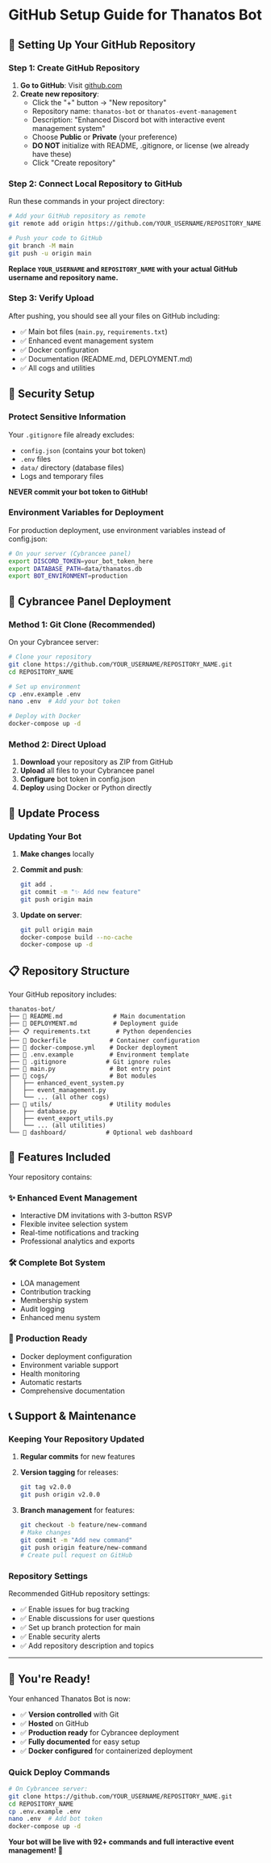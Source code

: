 # GitHub Setup Guide for Thanatos Bot

## 🚀 Setting Up Your GitHub Repository

### Step 1: Create GitHub Repository

1. **Go to GitHub**: Visit [github.com](https://github.com)
2. **Create new repository**:
   - Click the "+" button → "New repository"
   - Repository name: `thanatos-bot` or `thanatos-event-management`
   - Description: "Enhanced Discord bot with interactive event management system"
   - Choose **Public** or **Private** (your preference)
   - **DO NOT** initialize with README, .gitignore, or license (we already have these)
   - Click "Create repository"

### Step 2: Connect Local Repository to GitHub

Run these commands in your project directory:

```bash
# Add your GitHub repository as remote
git remote add origin https://github.com/YOUR_USERNAME/REPOSITORY_NAME.git

# Push your code to GitHub
git branch -M main
git push -u origin main
```

**Replace `YOUR_USERNAME` and `REPOSITORY_NAME` with your actual GitHub username and repository name.**

### Step 3: Verify Upload

After pushing, you should see all your files on GitHub including:
- ✅ Main bot files (`main.py`, `requirements.txt`)
- ✅ Enhanced event management system
- ✅ Docker configuration
- ✅ Documentation (README.md, DEPLOYMENT.md)
- ✅ All cogs and utilities

## 🔐 Security Setup

### Protect Sensitive Information

Your `.gitignore` file already excludes:
- `config.json` (contains your bot token)
- `.env` files
- `data/` directory (database files)
- Logs and temporary files

**NEVER commit your bot token to GitHub!**

### Environment Variables for Deployment

For production deployment, use environment variables instead of config.json:

```bash
# On your server (Cybrancee panel)
export DISCORD_TOKEN=your_bot_token_here
export DATABASE_PATH=data/thanatos.db
export BOT_ENVIRONMENT=production
```

## 🐳 Cybrancee Panel Deployment

### Method 1: Git Clone (Recommended)

On your Cybrancee server:

```bash
# Clone your repository
git clone https://github.com/YOUR_USERNAME/REPOSITORY_NAME.git
cd REPOSITORY_NAME

# Set up environment
cp .env.example .env
nano .env  # Add your bot token

# Deploy with Docker
docker-compose up -d
```

### Method 2: Direct Upload

1. **Download** your repository as ZIP from GitHub
2. **Upload** all files to your Cybrancee panel
3. **Configure** bot token in config.json
4. **Deploy** using Docker or Python directly

## 🔄 Update Process

### Updating Your Bot

1. **Make changes** locally
2. **Commit and push**:
   ```bash
   git add .
   git commit -m "✨ Add new feature"
   git push origin main
   ```

3. **Update on server**:
   ```bash
   git pull origin main
   docker-compose build --no-cache
   docker-compose up -d
   ```

## 📋 Repository Structure

Your GitHub repository includes:

```
thanatos-bot/
├── 📄 README.md              # Main documentation
├── 🚀 DEPLOYMENT.md          # Deployment guide
├── 📋 requirements.txt       # Python dependencies
├── 🐳 Dockerfile            # Container configuration
├── 🐳 docker-compose.yml    # Docker deployment
├── 🔧 .env.example          # Environment template
├── 🚫 .gitignore           # Git ignore rules
├── 🎯 main.py               # Bot entry point
├── 📁 cogs/                 # Bot modules
│   ├── enhanced_event_system.py
│   ├── event_management.py
│   └── ... (all other cogs)
├── 📁 utils/                # Utility modules
│   ├── database.py
│   ├── event_export_utils.py
│   └── ... (all utilities)
└── 📁 dashboard/           # Optional web dashboard
```

## 🌟 Features Included

Your repository contains:

### ✨ Enhanced Event Management
- Interactive DM invitations with 3-button RSVP
- Flexible invitee selection system
- Real-time notifications and tracking
- Professional analytics and exports

### 🛠️ Complete Bot System
- LOA management
- Contribution tracking
- Membership system
- Audit logging
- Enhanced menu system

### 🚀 Production Ready
- Docker deployment configuration
- Environment variable support
- Health monitoring
- Automatic restarts
- Comprehensive documentation

## 📞 Support & Maintenance

### Keeping Your Repository Updated

1. **Regular commits** for new features
2. **Version tagging** for releases:
   ```bash
   git tag v2.0.0
   git push origin v2.0.0
   ```

3. **Branch management** for features:
   ```bash
   git checkout -b feature/new-command
   # Make changes
   git commit -m "Add new command"
   git push origin feature/new-command
   # Create pull request on GitHub
   ```

### Repository Settings

Recommended GitHub repository settings:
- ✅ Enable issues for bug tracking
- ✅ Enable discussions for user questions
- ✅ Set up branch protection for main
- ✅ Enable security alerts
- ✅ Add repository description and topics

---

## 🎉 You're Ready!

Your enhanced Thanatos Bot is now:
- ✅ **Version controlled** with Git
- ✅ **Hosted** on GitHub  
- ✅ **Production ready** for Cybrancee deployment
- ✅ **Fully documented** for easy setup
- ✅ **Docker configured** for containerized deployment

### Quick Deploy Commands

```bash
# On Cybrancee server:
git clone https://github.com/YOUR_USERNAME/REPOSITORY_NAME.git
cd REPOSITORY_NAME
cp .env.example .env
nano .env  # Add bot token
docker-compose up -d
```

**Your bot will be live with 92+ commands and full interactive event management!** 🚀
